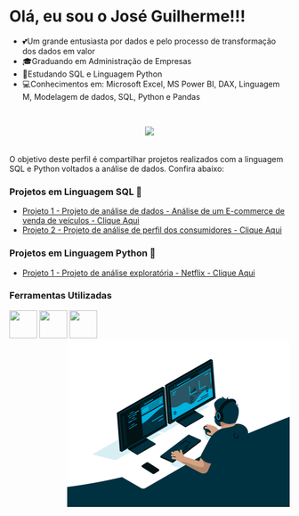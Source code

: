 # Olá, eu sou o José Guilherme!!!


- 💕Um grande entusiasta por dados e pelo processo de transformação dos dados em valor
- 🎓Graduando em Administração de Empresas
- 🚀Estudando SQL e Linguagem Python
- 💻Conhecimentos em: Microsoft Excel, MS Power BI, DAX, Linguagem M, Modelagem de dados, SQL, Python e Pandas

<br />

<div align= 'center'>

![](https://komarev.com/ghpvc/?username=jguilhermeex&style=for-the-badge)

</div>

<br />
 O objetivo deste perfil é compartilhar projetos realizados com a linguagem SQL e Python voltados a análise de dados.
 Confira abaixo:
 
 ### Projetos em Linguagem SQL 💾                                                                                                                                   
 - [Projeto 1 - Projeto de análise de dados - Análise de um E-commerce de venda de veículos - Clique Aqui](https://github.com/jguilhermeex/PortfolioSQL-02.git)
 - [Projeto 2 - Projeto de análise de perfil dos consumidores - Clique Aqui](https://github.com/jguilhermeex/PortfolioSQL-03.git)

 ### Projetos em Linguagem Python 🐍
 
- [Projeto 1  - Projeto de análise exploratória - Netflix - Clique Aqui](https://github.com/jguilhermeex/Python_Pandas.git)


### Ferramentas Utilizadas
 <div>
<img src="https://user-images.githubusercontent.com/92809543/147505634-790c4187-0e0c-42cd-b3b5-b35c77c16347.png" width="50" height=50 "/>
<img src="https://user-images.githubusercontent.com/92809543/147506791-fa632e59-58c0-423f-bfab-90184b5528ce.png" width="50" height=50"/>
<img src="https://user-images.githubusercontent.com/92809543/147508656-c98f7a17-504e-40f2-b710-c5031c0198fd.png" width="50" height=50"/>

 
  
<div style="display: flex; justify-content: space-between;"> <br>
  <img align="left"height="300" alt="coding-time" src="code.gif">

   
   
   
   

      


   







